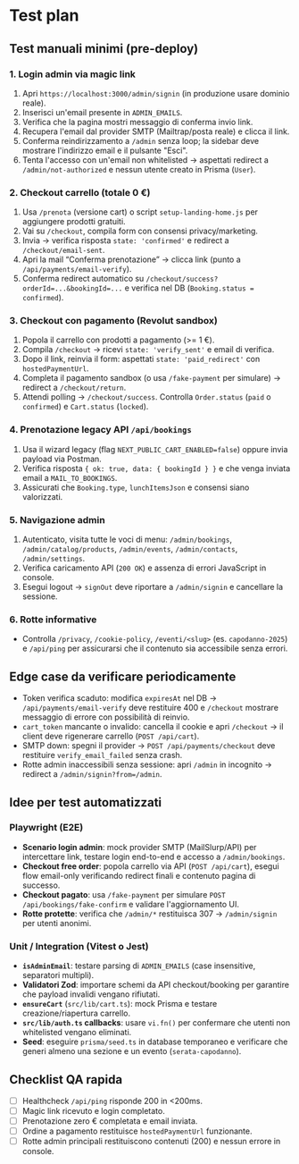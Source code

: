 # Test plan

## Test manuali minimi (pre-deploy)
### 1. Login admin via magic link
1. Apri `https://localhost:3000/admin/signin` (in produzione usare dominio reale).
2. Inserisci un'email presente in `ADMIN_EMAILS`.
3. Verifica che la pagina mostri messaggio di conferma invio link.
4. Recupera l'email dal provider SMTP (Mailtrap/posta reale) e clicca il link.
5. Conferma reindirizzamento a `/admin` senza loop; la sidebar deve mostrare l'indirizzo email e il pulsante "Esci".
6. Tenta l'accesso con un'email non whitelisted → aspettati redirect a `/admin/not-authorized` e nessun utente creato in Prisma (`User`).

### 2. Checkout carrello (totale 0 €)
1. Usa `/prenota` (versione cart) o script `setup-landing-home.js` per aggiungere prodotti gratuiti.
2. Vai su `/checkout`, compila form con consensi privacy/marketing.
3. Invia → verifica risposta `state: 'confirmed'` e redirect a `/checkout/email-sent`.
4. Apri la mail “Conferma prenotazione” → clicca link (punto a `/api/payments/email-verify`).
5. Conferma redirect automatico su `/checkout/success?orderId=...&bookingId=...` e verifica nel DB (`Booking.status = confirmed`).

### 3. Checkout con pagamento (Revolut sandbox)
1. Popola il carrello con prodotti a pagamento (>= 1 €).
2. Compila `/checkout` → ricevi `state: 'verify_sent'` e email di verifica.
3. Dopo il link, reinvia il form: aspettati `state: 'paid_redirect'` con `hostedPaymentUrl`.
4. Completa il pagamento sandbox (o usa `/fake-payment` per simulare) → redirect a `/checkout/return`.
5. Attendi polling → `/checkout/success`. Controlla `Order.status` (`paid` o `confirmed`) e `Cart.status` (`locked`).

### 4. Prenotazione legacy API `/api/bookings`
1. Usa il wizard legacy (flag `NEXT_PUBLIC_CART_ENABLED=false`) oppure invia payload via Postman.
2. Verifica risposta `{ ok: true, data: { bookingId } }` e che venga inviata email a `MAIL_TO_BOOKINGS`.
3. Assicurati che `Booking.type`, `lunchItemsJson` e consensi siano valorizzati.

### 5. Navigazione admin
1. Autenticato, visita tutte le voci di menu: `/admin/bookings`, `/admin/catalog/products`, `/admin/events`, `/admin/contacts`, `/admin/settings`.
2. Verifica caricamento API (`200 OK`) e assenza di errori JavaScript in console.
3. Esegui logout → `signOut` deve riportare a `/admin/signin` e cancellare la sessione.

### 6. Rotte informative
- Controlla `/privacy`, `/cookie-policy`, `/eventi/<slug>` (es. `capodanno-2025`) e `/api/ping` per assicurarsi che il contenuto sia accessibile senza errori.

## Edge case da verificare periodicamente
- Token verifica scaduto: modifica `expiresAt` nel DB → `/api/payments/email-verify` deve restituire 400 e `/checkout` mostrare messaggio di errore con possibilità di reinvio.
- `cart_token` mancante o invalido: cancella il cookie e apri `/checkout` → il client deve rigenerare carrello (`POST /api/cart`).
- SMTP down: spegni il provider → `POST /api/payments/checkout` deve restituire `verify_email_failed` senza crash.
- Rotte admin inaccessibili senza sessione: apri `/admin` in incognito → redirect a `/admin/signin?from=/admin`.

## Idee per test automatizzati
### Playwright (E2E)
- **Scenario login admin**: mock provider SMTP (MailSlurp/API) per intercettare link, testare login end-to-end e accesso a `/admin/bookings`.
- **Checkout free order**: popola carrello via API (`POST /api/cart`), esegui flow email-only verificando redirect finali e contenuto pagina di successo.
- **Checkout pagato**: usa `/fake-payment` per simulare `POST /api/bookings/fake-confirm` e validare l'aggiornamento UI.
- **Rotte protette**: verifica che `/admin/*` restituisca 307 → `/admin/signin` per utenti anonimi.

### Unit / Integration (Vitest o Jest)
- **`isAdminEmail`**: testare parsing di `ADMIN_EMAILS` (case insensitive, separatori multipli).
- **Validatori Zod**: importare schemi da API checkout/booking per garantire che payload invalidi vengano rifiutati.
- **`ensureCart`** (`src/lib/cart.ts`): mock Prisma e testare creazione/riapertura carrello.
- **`src/lib/auth.ts` callbacks**: usare `vi.fn()` per confermare che utenti non whitelisted vengano eliminati.
- **Seed**: eseguire `prisma/seed.ts` in database temporaneo e verificare che generi almeno una sezione e un evento (`serata-capodanno`).

## Checklist QA rapida
- [ ] Healthcheck `/api/ping` risponde 200 in <200ms.
- [ ] Magic link ricevuto e login completato.
- [ ] Prenotazione zero € completata e email inviata.
- [ ] Ordine a pagamento restituisce `hostedPaymentUrl` funzionante.
- [ ] Rotte admin principali restituiscono contenuti (200) e nessun errore in console.
